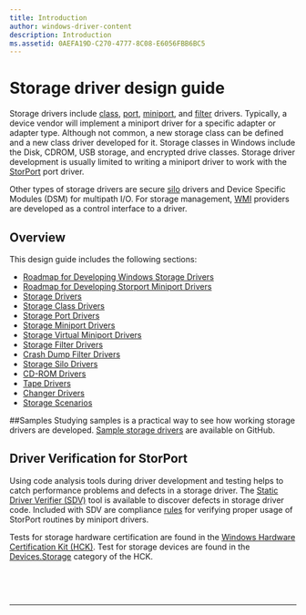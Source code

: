 ```yaml
---
title: Introduction
author: windows-driver-content
description: Introduction
ms.assetid: 0AEFA19D-C270-4777-8C08-E6056FBB6BC5
---
```


# Storage driver design guide


Storage drivers include [class](storage-class-drivers.md), [port](storage-port-drivers.md), [miniport](storage-miniport-drivers.md), and [filter](storage-filter-drivers.md) drivers. Typically, a device vendor will implement a miniport driver for a specific adapter or adapter type. Although not common, a new storage class can be defined and a new class driver developed for it. Storage classes in Windows include the Disk, CDROM, USB storage, and encrypted drive classes. Storage driver development is usually limited to writing a miniport driver to work with the [StorPort](storport-driver.md) port driver.

Other types of storage drivers are secure [silo](storage-silo-drivers.md) drivers and Device Specific Modules (DSM) for multipath I/O. For storage management, [WMI](https://msdn.microsoft.com/library/windows/hardware/ff567016) providers are developed as a control interface to a driver.

## <span id="Storage_Driver_WDK_Resources"></span><span id="storage_driver_wdk_resources"></span><span id="STORAGE_DRIVER_WDK_RESOURCES"></span>Overview
This design guide includes the following sections:
* [Roadmap for Developing Windows Storage Drivers](roadmap-for-developing-storage-drivers.md)  
* [Roadmap for Developing Storport Miniport Drivers](roadmap-for-developing-storport-miniport-drivers.md)  
* [Storage Drivers](storage-drivers.md)  
* [Storage Class Drivers](storage-class-drivers.md)  
* [Storage Port Drivers](storage-port-drivers.md)  
* [Storage Miniport Drivers](storage-miniport-drivers.md)  
* [Storage Virtual Miniport Drivers](storage-virtual-miniport-drivers.md)  
* [Storage Filter Drivers](storage-filter-drivers.md)  
* [Crash Dump Filter Drivers](crash-dump-filter-drivers.md)  
* [Storage Silo Drivers](storage-silo-drivers.md)  
* [CD-ROM Drivers](cd-rom-drivers.md)  
* [Tape Drivers](tape-drivers.md)  
* [Changer Drivers](changer-drivers.md)  
* [Storage Scenarios](storage-scenarios.md)  

##Samples
Studying samples is a practical way to see how working storage drivers are developed. [Sample storage drivers](http://go.microsoft.com/fwlink/p/?LinkId=616047) are available on GitHub.

## <span id="Driver_Verification_for_StorPort"></span><span id="driver_verification_for_storport"></span><span id="DRIVER_VERIFICATION_FOR_STORPORT"></span>Driver Verification for StorPort


Using code analysis tools during driver development and testing helps to catch performance problems and defects in a storage driver. The [Static Driver Verifier (SDV)](https://msdn.microsoft.com/library/windows/hardware/ff552808) tool is available to discover defects in storage driver code. Included with SDV are compliance [rules](https://msdn.microsoft.com/library/windows/hardware/hh454238) for verifying proper usage of StorPort routines by miniport drivers.

Tests for storage hardware certification are found in the [Windows Hardware Certification Kit (HCK)](https://go.microsoft.com/fwlink/p/?LinkId=733613). Test for storage devices are found in the [Devices.Storage](http://msdn.microsoft.com/library/windows/hardware/jj125097) category of the HCK.

 

 


--------------------


